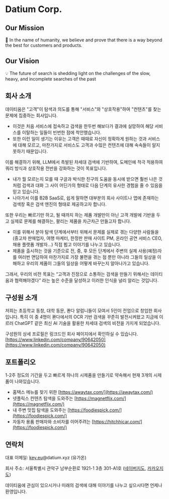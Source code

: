 # Datium Corp.

## Our Mission

<aside>
🧭 In the name of humanity, we believe and prove that there is a way beyond the best for customers and products.

</aside>

## Our Vision

<aside>
💡 The future of search is shedding light on the challenges of the slow, heavy, and incomplete searches of the past

</aside>

## 회사 소개

데이티움은 "고객"이 탐색과 의도를 통해 "서비스"와 "상호작용"하여 "컨텐츠"를 찾는 문제에 집중하는 회사입니다.

- 이것은 처음 서비스에 접속하고 검색을 한두번 해보다가 결과에 실망하여 해당 서비스를 이탈하는 일들이 빈번한 점에 착안했습니다.
- 또한 이런 일이 생기는 이유는 고객은 때때로 자신이 정확하게 원하는 것과 서비스에 대해 모르고, 마찬가지로 서비스도 고객과 수많은 컨텐츠에 대해 속속들이 알지 못하기 때문입니다.

이를 해결하기 위해, LLM에서 촉발된 차세대 검색에 기반하여, 도메인에 적극 적용하여 쿼리 방식과 상호작용 전반을 강화하는 것이 목표입니다.

- 내가 뭘 모르는지 모를 때 구글과 박식한 친구의 도움을 동시에 받으면 훨씬 나은 것처럼 검색과 대화 그 사이 어딘가의 형태로 다음 단계의 유사한 경험을 줄 수 있음을 믿고 있습니다.
- 나아가서 이를 B2B SaaS로, 쉽게 말하면 대부분의 회사 사이트나 앱에 존재하는 검색창 혹은 검색 엔진의 형태로 제공하고자 합니다.

또한 우리는 빠르기만 하고, 될 때까지 하는 제품 개발만이 아닌 고객 개발에 기반을 두고 실제로 문제를 해결하는, 팔리는 제품을 차근차근 만들고자 합니다.

- 이를 위해서 분야 탐색 단계에서부터 위해서 문제를 실제로 겪는 다양한 사람들을 (중고차 판매업자, 여행 마케터, 한정판 판매 사이트 PM, 온라인 공연 서비스 CEO, 채용 플랫폼 개발자…) 직접 뵙고 이야기를 나누고 있습니다.
- 제품을 출시하는 것을 기준으로 전, 중, 후 모든 단계에서 주변의 실제 사용(예정)자를 여러번 면담하여 마찬가지로 가장 불편을 겪는 점 뿐만 아니라 그들의 일상을 이해하고 우리의 제품이 그들의 일상을 어떻게 바꾸는지 알아나가고 있습니다.

그래서, 우리의 비전 목표는 “고객과 진정으로 소통하는 검색을 만들기 위해서는 데이티움과 협력해야겠다” 라는 높은 수준을 달성하고 이러한 인식을 널리 알리는 것입니다.

## 구성원 소개

저희는 초등학교 동창, 대학 동문, 콴다 알럼니들이 모여서 5인이 전업으로 창업한 회사입니다.
특히 이 중 4명이 콴다에서의 OCR 기반 검색을 꾸준히 발전시켜왔고 지금에 이르러 ChatGPT 같은 최신 AI 기술을 활용한 차세대 검색의 비전을 가지게 되었습니다.

구성원의 상세 프로필은 링크드인 회사 페이지에서 확인하실 수 있습니다.
[https://www.linkedin.com/company/90642050](https://www.linkedin.com/company/90642050)

## 포트폴리오

1-2주 정도의 기간을 두고 빠르게 하나의 시제품을 만들기로 약속해서 현재 3개의 시제품이 나와있습니다.

- 홈택스 메뉴를 찾기 위한 [https://awaytax.com/](https://awaytax.com/)
- 넷플릭스 컨텐츠 탐색을 도와주는 [https://magnetflix.com/](https://magnetflix.com/)
- 내 주변 맛집 탐색을 도와주는 [https://foodiespick.com/](https://foodiespick.com/)
- 자동차 용품 판매자와 소비자를 이어주려는 [https://hitchhicar.com/](https://foodiespick.com/)

## 연락처

대표 이메일: [key.eu](http://key.eu)@datium.xyz (유가온)

회사 주소: 서울특별시 관악구 남부순환로 1921-1 3층 301-A1호 ([네이버지도](https://naver.me/FxX6O7F4), [카카오지도](https://place.map.kakao.com/23898931))

데이티움에 관심이 있으시거나 미래의 검색에 대해 이야기를 나누고 싶으시다면 언제나 환영입니다.
